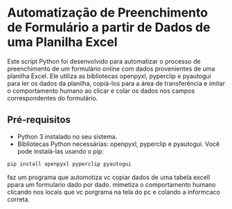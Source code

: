 # Automatização de Preenchimento de Formulário a partir de Dados de uma Planilha Excel

Este script Python foi desenvolvido para automatizar o processo de preenchimento de um formulário online com dados provenientes de uma planilha Excel. Ele utiliza as bibliotecas openpyxl, pyperclip e pyautogui para ler os dados da planilha, copiá-los para a área de transferência e imitar o comportamento humano ao clicar e colar os dados nos campos correspondentes do formulário.

## Pré-requisitos

- Python 3 instalado no seu sistema.
- Bibliotecas Python necessárias: openpyxl, pyperclip e pyautogui. Você pode instalá-las usando o pip:

```bash
pip install openpyxl pyperclip pyautogui
```
faz um programa que automotiza vc copiar dados de uma tabela excell ppara um formulario dado por dado.
mimetiza o comportamento humano clicando nos locais que vc porgrama na tela do pc e colando a informcaco correta.
